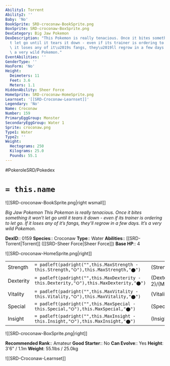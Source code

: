 ```yaml
---
Ability1: Torrent
Ability2: ''
Baby: 'No'
BookSprite: SRD-croconaw-BookSprite.png
BoxSprite: SRD-croconaw-BoxSprite.png
DexCategory: Big Jaw Pokemon
DexDescription: "This Pokemon is really tenacious. Once it bites something it won\u2019\
  t let go until it tears it down - even if its trainer is ordering to let go. If\
  \ it loses any of it\u2019s fangs, they\u2019ll regrow in a few days. It\u2019s\
  \ a very wild Pokemon."
EventAbilities: ''
GenderType: ''
HasForm: 'No'
Height:
  Deimeters: 11
  Feet: 3.6
  Meters: 1.1
HiddenAbility: Sheer Force
HomeSprite: SRD-croconaw-HomeSprite.png
Learnset: '[[SRD-Croconaw-Learnset]]'
Legendary: 'No'
Name: Croconaw
Number: 159
PrimaryEggGroup: Monster
SecondaryEggGroup: Water 1
Sprite: croconaw.png
Type1: Water
Type2: ''
Weight:
  Hectograms: 250
  Kilograms: 25.0
  Pounds: 55.1
---
```


#PokeroleSRD/Pokedex

# `= this.name`

![[SRD-croconaw-BookSprite.png|right wsmall]]

*Big Jaw Pokemon*
*This Pokemon is really tenacious. Once it bites something it won’t let go until it tears it down - even if its trainer is ordering to let go. If it loses any of it’s fangs, they’ll regrow in a few days. It’s a very wild Pokemon.*

**DexID**:: 0159
**Species**:: Croconaw
**Type**:: Water
**Abilities**:: [[SRD-Torrent|Torrent]] ([[SRD-Sheer Force|Sheer Force]])
**Base HP**:: 4

![[SRD-croconaw-HomeSprite.png|right]]

|           |                                                                                        |                                          |
| --------- | -------------------------------------------------------------------------------------- | ---------------------------------------- |
| Strength  | `= padleft(padright("",this.MaxStrength - this.Strength,"⭘"),this.MaxStrength,"⬤")`    | (Strength::2)/(MaxStrength::5)   |
| Dexterity | `= padleft(padright("",this.MaxDexterity - this.Dexterity,"⭘"),this.MaxDexterity,"⬤")` | (Dexterity:: 2)/(MaxDexterity::4) |
| Vitality  | `= padleft(padright("",this.MaxVitality - this.Vitality,"⭘"),this.MaxVitality,"⬤")`    | (Vitality::2)/(MaxVitality::5)   |
| Special   | `= padleft(padright("",this.MaxSpecial - this.Special,"⭘"),this.MaxSpecial,"⬤")`       | (Special::2)/(MaxSpecial::4)     |
| Insight   | `= padleft(padright("",this.MaxInsight - this.Insight,"⭘"),this.MaxInsight,"⬤")`       | (Insight::2)/(MaxInsight::4)     |

![[SRD-croconaw-BoxSprite.png|right]]

**Recommended Rank**:: Amateur
**Good Starter**:: No
**Can Evolve**:: Yes
**Height**: 3'6" / 1.1m
**Weight**: 55.1lbs / 25.0kg

![[SRD-Croconaw-Learnset]]